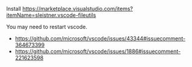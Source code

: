Install https://marketplace.visualstudio.com/items?itemName=sleistner.vscode-fileutils

You may need to restart vscode.

- https://github.com/microsoft/vscode/issues/43344#issuecomment-364673399
- https://github.com/microsoft/vscode/issues/1886#issuecomment-221623598
